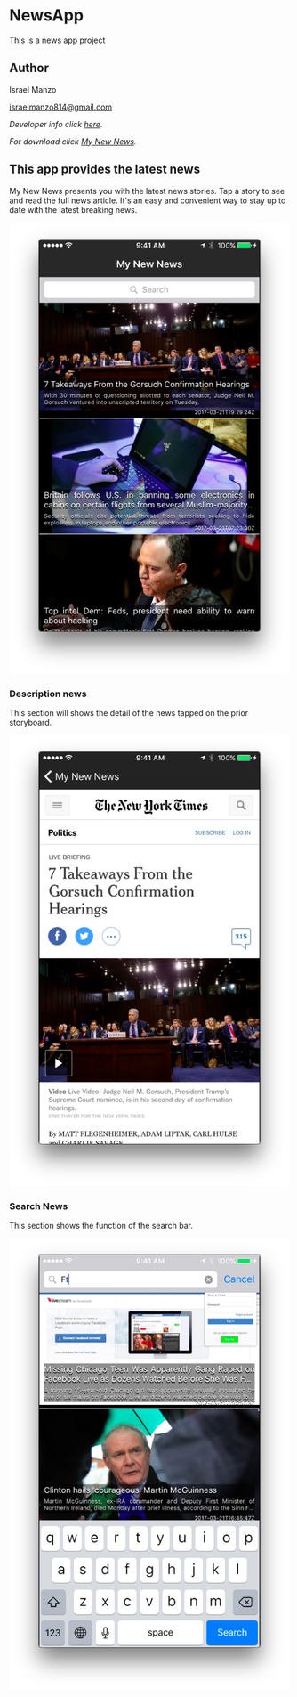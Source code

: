 # NewsApp
This is a news app project

## Author
Israel Manzo

<israelmanzo814@gmail.com>

*Developer info click [here](https://www.linkedin.com/in/israel-manzo/).*

*For download click [My New News](https://itunes.apple.com/us/app/my-new-news/id1210234219?mt=8).*

## This app provides the latest news

My New News presents you with the latest news stories. Tap a story to see and read the full news article. It's an easy and convenient way to stay up to date with the latest breaking news.

![Alt Image Text](images/MainScreenShot.png)


### Description news
This section will shows the detail of the news tapped on the prior storyboard.

![Alt Image Text](images/DesScreenShot.png)

### Search News
This section shows the function of the search bar.
 
![Alt Image Text](images/SearchScreenShot.png)
